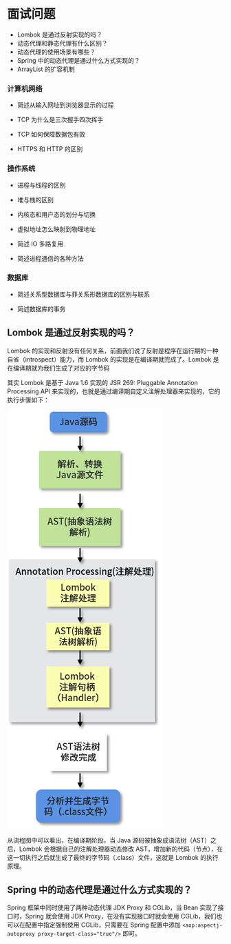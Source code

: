 # 面试问题

- Lombok 是通过反射实现的吗？
- 动态代理和静态代理有什么区别？
- 动态代理的使用场景有哪些？
- Spring 中的动态代理是通过什么方式实现的？
- ArrayList 的扩容机制

### 计算机网络

- 简述从输入网址到浏览器显示的过程
- TCP 为什么是三次握手四次挥手
- TCP 如何保障数据包有效

- HTTPS 和 HTTP 的区别

### 操作系统

- 进程与线程的区别

- 堆与栈的区别

- 内核态和用户态的划分与切换

- 虚拟地址怎么映射到物理地址

- 简述 IO 多路复用

- 简述进程通信的各种方法

### 数据库

- 简述关系型数据库与菲关系形数据库的区别与联系

- 简述数据库的事务

## Lombok 是通过反射实现的吗？

Lombok 的实现和反射没有任何关系，前面我们说了反射是程序在运行期的一种自省（introspect）能力，而 Lombok 的实现是在编译期就完成了。Lombok 是在编译期就为我们生成了对应的字节码

其实 Lombok 是基于 Java 1.6 实现的 JSR 269: Pluggable Annotation Processing API 来实现的，也就是通过编译期自定义注解处理器来实现的，它的执行步骤如下：

![17](../Attachment/RUyVBt.png)


从流程图中可以看出，在编译期阶段，当 Java 源码被抽象成语法树（AST）之后，Lombok 会根据自己的注解处理器动态修改 AST，增加新的代码（节点），在这一切执行之后就生成了最终的字节码（.class）文件，这就是 Lombok 的执行原理。

## Spring 中的动态代理是通过什么方式实现的？

Spring 框架中同时使用了两种动态代理 JDK Proxy 和 CGLib，当 Bean 实现了接口时，Spring 就会使用 JDK Proxy，在没有实现接口时就会使用 CGLib，我们也可以在配置中指定强制使用 CGLib，只需要在 Spring 配置中添加 `<aop:aspectj-autoproxy proxy-target-class="true"/>` 即可。